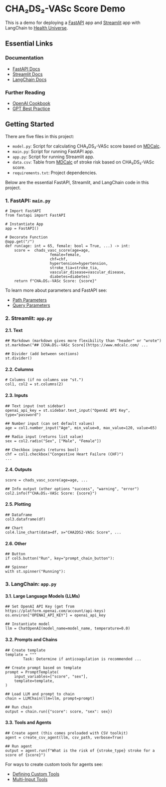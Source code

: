 # CHA₂DS₂-VASc Score Demo

This is a demo for deploying a [FastAPI](https://fastapi.tiangolo.com) app and [Streamlit](https://streamlit.io) app with LangChain to [Health Universe](https://www.healthuniverse.com/).

## Essential Links

### Documentation
- [FastAPI Docs](https://fastapi.tiangolo.com)
- [Streamlit Docs](https://docs.streamlit.io)
- [LangChain Docs](https://python.langchain.com/en/latest/index.html)

### Further Reading
- [OpenAI Cookbook](https://github.com/openai/openai-cookbook#prompting-guide)
- [GPT Best Practice](https://platform.openai.com/docs/guides/gpt-best-practices)

## Getting Started

There are five files in this project:

- `model.py`: Script for calculating CHA₂DS₂-VASc score based on [MDCalc](https://www.mdcalc.com/calc/801/cha2ds2-vasc-score-atrial-fibrillation-stroke-risk).
- `main.py`: Script for running FastAPI app.
- `app.py`: Script for running Streamlit app.
- `data.csv`: Table from [MDCalc](https://www.mdcalc.com/calc/801/cha2ds2-vasc-score-atrial-fibrillation-stroke-risk) of stroke risk based on CHA₂DS₂-VASc score.
- `requirements.txt`: Project dependencies.

Below are the essential FastAPI, Streamlit, and LangChain code in this project.

### 1. FastAPI: `main.py`

```
# Import FastAPI
from fastapi import FastAPI
```

```
# Instantiate App
app = FastAPI()
```

```
# Decorate Function
@app.get("/")
def run(age: int = 65, female: bool = True, ...) -> int:
    score =  chads_vasc_score(age=age, 
                    female=female, 
                    chf=chf, 
                    hypertension=hypertension,
                    stroke_tia=stroke_tia, 
                    vascular_disease=vascular_disease, 
                    diabetes=diabetes)
    return f"CHA₂DS₂-VASc Score: {score}"
```

To learn more about parameters and FastAPI see:
- [Path Parameters](https://fastapi.tiangolo.com/tutorial/path-params/)
- [Query Parameters](https://fastapi.tiangolo.com/tutorial/query-params/)

### 2. Streamlit: `app.py`

#### 2.1. Text

```
## Markdown (markdown gives more flexibility than "header" or "wrote")
st.markdown("## [CHA₂DS₂-VASc Score](https://www.mdcalc.com/ ...
```

```
## Divider (add between sections)
st.divider()
```

#### 2.2. Columns

```
# Columns (if no columns use "st.")
col1, col2 = st.columns(2)
```

#### 2.3. Inputs

```
## Text input (not sidebar)
openai_api_key = st.sidebar.text_input("OpenAI API Key", type="password")
```

```
## Number input (can set default values)
age = col1.number_input("Age", min_value=0, max_value=120, value=65)
```

```
## Radio input (returns list value)
sex = col2.radio("Sex", ["Male", "Female"])
```

```
## Checkbox inputs (returns bool)
chf = col1.checkbox("Congestive Heart Failure (CHF)")
...
```

#### 2.4. Outputs
```
score = chads_vasc_score(age=age, ...

## Info output (other options "success", "warning", "error")
col2.info(f"CHA₂DS₂-VASc Score: {score}")
```

#### 2.5. Plotting

```
## Dataframe
col3.dataframe(df)
```

```
## Chart
col4.line_chart(data=df, x="CHA2DS2-VASc Score", ...
```

#### 2.6. Other

```
## Button
if col5.button("Run", key="prompt_chain_button"):
```

```
## Spinner
with st.spinner("Running"):
```

### 3. LangChain: `app.py`

#### 3.1. Large Language Models (LLMs)

```
## Set OpenAI API Key (get from https://platform.openai.com/account/api-keys)
os.environ["OPENAI_API_KEY"] = openai_api_key
```

```
## Instantiate model
llm = ChatOpenAI(model_name=model_name, temperature=0.0)
```

#### 3.2. Prompts and Chains

```
## Create template
template = """
        Task: Determine if anticoagulation is recommended ...
```
```       
## Create prompt based on template
prompt = PromptTemplate(
    input_variables=["score", "sex"],
    template=template,
)
```

```
## Load LLM and prompt to chain
chain = LLMChain(llm=llm, prompt=prompt)
```

```
## Run chain
output = chain.run({"score": score, "sex": sex})
```

#### 3.3. Tools and Agents
```
## Create agent (this comes preloaded with CSV toolkit)
agent = create_csv_agent(llm, csv_path, verbose=True)
```
```
## Run agent
output = agent.run(f"What is the risk of {stroke_type} stroke for a score of {score}")
```

For ways to create custom tools for agents see:

- [Defining Custom Tools](https://python.langchain.com/en/latest/modules/agents/tools/custom_tools.html)
- [Multi-Input Tools](https://python.langchain.com/en/latest/modules/agents/tools/multi_input_tool.html)
